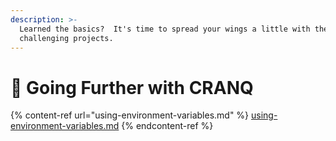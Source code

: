 ```yaml
---
description: >-
  Learned the basics?  It's time to spread your wings a little with these more
  challenging projects.
---
```


# 💪 Going Further with CRANQ

{% content-ref url="using-environment-variables.md" %}
[using-environment-variables.md](using-environment-variables.md)
{% endcontent-ref %}
